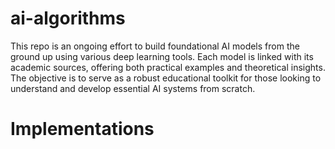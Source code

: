 # ai-algorithms
This repo is an ongoing effort to build foundational AI models from the ground up using various deep learning tools. Each model is linked with its academic sources, offering both practical examples and theoretical insights. The objective is to serve as a robust educational toolkit for those looking to understand and develop essential AI systems from scratch.

# Implementations
